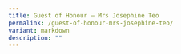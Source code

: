 ```yaml
---
title: Guest of Honour – Mrs Josephine Teo
permalink: /guest-of-honour-mrs-josephine-teo/
variant: markdown
description: ""
---
```

